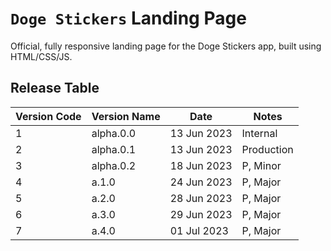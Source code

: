 # `Doge Stickers` Landing Page

Official, fully responsive landing page for the Doge Stickers app, built using HTML/CSS/JS.


## Release Table
| Version Code | Version Name | Date | Notes |
| ------- | --------- | ---------- | ------- |
| 1 | alpha.0.0 | 13 Jun 2023 | Internal |
| 2 | alpha.0.1 | 13 Jun 2023 | Production |
| 3 | alpha.0.2 | 18 Jun 2023 | P, Minor |
| 4 | a.1.0 | 24 Jun 2023 | P, Major |
| 5 | a.2.0 | 28 Jun 2023 | P, Major |
| 6 | a.3.0 | 29 Jun 2023 | P, Major |
| 7 | a.4.0 | 01 Jul 2023 | P, Major |
